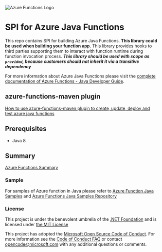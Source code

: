 ![Azure Functions Logo](https://raw.githubusercontent.com/Azure/azure-functions-cli/master/src/Azure.Functions.Cli/npm/assets/azure-functions-logo-color-raster.png)

# SPI for Azure Java Functions
This repo contains SPI for building Azure Java Functions. **This library could be used when building your function app.** 
This library provides hooks to third parties supporting them to interact with function runtime during function invocation process. 
**_This library should be used with scope as `provided`, because customers should not inherit it via a transitive dependency_**

For more information about Azure Java Functions please visit the [complete documentation of Azure Functions - Java Developer Guide](https://docs.microsoft.com/en-us/azure/azure-functions/functions-reference-java).

## azure-functions-maven plugin
[How to use azure-functions-maven plugin to create, update, deploy and test azure java functions](https://docs.microsoft.com/en-us/java/api/overview/azure/maven/azure-functions-maven-plugin/readme?view=azure-java-stable)

## Prerequisites

* Java 8

## Summary

[Azure Functions Summary](https://github.com/Azure/azure-functions-java-library#summary)

### Sample

For samples of Azure function in Java please refer to [Azure Function Java Samples](https://github.com/Azure/azure-functions-java-library#sample)
and [Azure Functions Java Samples Repository](https://github.com/Azure-Samples/azure-functions-samples-java)

### License

This project is under the benevolent umbrella of the [.NET Foundation](http://www.dotnetfoundation.org/) and is licensed under [the MIT License](LICENSE.txt)

This project has adopted the [Microsoft Open Source Code of Conduct](https://opensource.microsoft.com/codeofconduct/). For more information see the [Code of Conduct FAQ](https://opensource.microsoft.com/codeofconduct/faq/) or contact [opencode@microsoft.com](mailto:opencode@microsoft.com) with any additional questions or comments.
